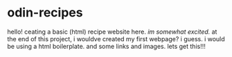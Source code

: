 # odin-recipes
hello! ceating a basic (html) recipe website here.
<em>im somewhat excited.</em>
at the end of this project, i wouldve created my first webpage? i guess.
i would be using a html boilerplate. and some links and images. lets get this!!!
<!-- how do i chnage this particular font? -->
